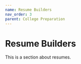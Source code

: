 ```yaml
---
name: Resume Builders
nav_order: 3
parent: College Preparation
---
```


# Resume Builders

This is a section about resumes.